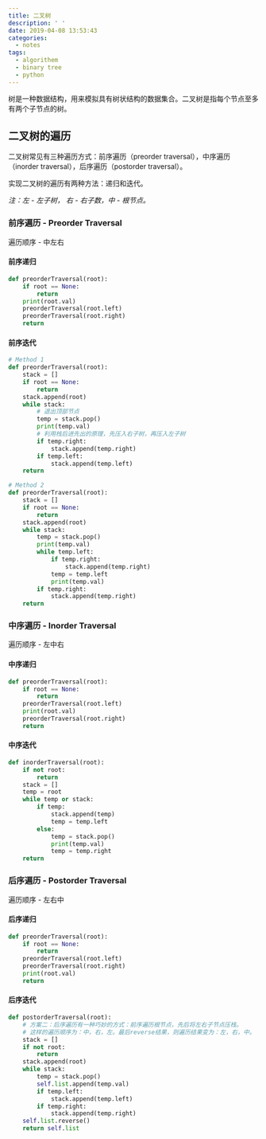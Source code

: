 ```yaml
---
title: 二叉树
description: ' '
date: 2019-04-08 13:53:43
categories:
  - notes
tags:
  - algorithem
  - binary tree
  - python
---
```


树是一种数据结构，用来模拟具有树状结构的数据集合。二叉树是指每个节点至多有两个子节点的树。

## 二叉树的遍历

二叉树常见有三种遍历方式：前序遍历（preorder traversal），中序遍历（inorder traversal），后序遍历（postorder traversal）。

实现二叉树的遍历有两种方法：递归和迭代。

_注：左 - 左子树， 右 - 右子数，中 - 根节点。_

### 前序遍历 - Preorder Traversal

遍历顺序 - 中左右

#### 前序递归

```python
def preorderTraversal(root):
    if root == None:
        return
    print(root.val)
    preorderTraversal(root.left)
    preorderTraversal(root.right)
    return
```

#### 前序迭代

```python
# Method 1
def preorderTraversal(root):
    stack = []
    if root == None:
        return
    stack.append(root)
    while stack:
        # 退出顶部节点
        temp = stack.pop()
        print(temp.val)
        # 利用栈后进先出的原理，先压入右子树，再压入左子树
        if temp.right:
            stack.append(temp.right)
        if temp.left:
            stack.append(temp.left)
    return

# Method 2
def preorderTraversal(root):
    stack = []
    if root == None:
        return
    stack.append(root)
    while stack:
        temp = stack.pop()
        print(temp.val)
        while temp.left:
            if temp.right:
                stack.append(temp.right)
            temp = temp.left
            print(temp.val)
        if temp.right:
            stack.append(temp.right)
    return
```

### 中序遍历 - Inorder Traversal

遍历顺序 - 左中右

#### 中序递归

```python
def preorderTraversal(root):
    if root == None:
        return
    preorderTraversal(root.left)
    print(root.val)
    preorderTraversal(root.right)
    return
```

#### 中序迭代

```python
def inorderTraversal(root):
    if not root:
        return
    stack = []
    temp = root
    while temp or stack:
        if temp:
            stack.append(temp)
            temp = temp.left
        else:
            temp = stack.pop()
            print(temp.val)
            temp = temp.right
    return
```

### 后序遍历 - Postorder Traversal

遍历顺序 - 左右中

#### 后序递归

```python
def preorderTraversal(root):
    if root == None:
        return
    preorderTraversal(root.left)
    preorderTraversal(root.right)
    print(root.val)
    return
```

#### 后序迭代

```python
def postorderTraversal(root):
    # 方案二：后序遍历有一种巧妙的方式：前序遍历根节点，先后将左右子节点压栈。
    # 这样的遍历顺序为：中，右，左。最后reverse结果，则遍历结果变为：左，右，中。
    stack = []
    if not root:
        return
    stack.append(root)
    while stack:
        temp = stack.pop()
        self.list.append(temp.val)
        if temp.left:
            stack.append(temp.left)
        if temp.right:
            stack.append(temp.right)
    self.list.reverse()
    return self.list
```
